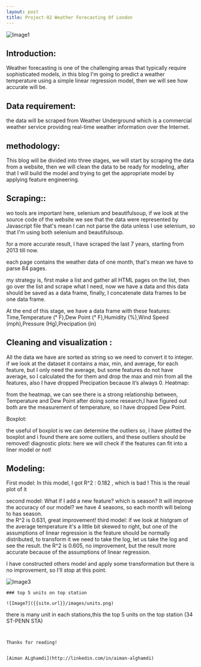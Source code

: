```yaml
---
layout: post
title: Project-02 Weather Forecasting Of London
---
```

![Image1]({{site.url}}/images/index.png)

## Introduction: 

Weather forecasting is one of the challenging areas that typically require sophisticated models, in this blog I'm going to predict a weather temperature using a simple linear regression model, then we will see how accurate will be.



## Data requirement:

the data will be scraped from Weather Underground which is a commercial weather service providing real-time weather information over the Internet.

## methodology: 

This blog will be divided into three stages, we will start by scraping the data from a website, then we will clean the data to be ready for modeling, after that I will build the model and trying to get the appropriate model by applying feature engineering.

## Scraping::
wo tools are important here, selenium and beautifulsoup, if we look at the source code of the website we see that the data were represented by Javascript file that's mean I can not parse the data unless I use selenium, so that I'm using both selenium and beautifulsoup.

for a more accurate result, I have scraped the last 7 years, starting from 2013 till now.

each page contains the weather data of one month, that's mean we have to parse 84 pages.

my strategy is, first make a list and gather all HTML pages on the list,  then go over the list and scrape what I need, now we have a data and this data should be saved as a data frame, finally, I concatenate data frames to be one data frame.

At the end of this stage, we have a data frame with these features:
Time,Temperature (° F),Dew Point (° F),Humidity (%),Wind Speed (mph),Pressure (Hg),Precipation (in)

## Cleaning and visualization :
All the data we have are sorted as string so we need to convert it to integer.
if we look at the dataset it contains a max, min, and average, for each feature, but I only need the average, but some features do not have average, so I calculated the for them and drop the max and min from all the features, also I have dropped Precipation because it’s always 0.
Heatmap:

from the heatmap, we can see there is a strong relationship between, Temperature and Dew Point after doing some research,I have figured out both are the measurement of temperature, so I have dropped Dew Point.

Boxplot:

the useful of boxplot is we can determine the outliers so, I have plotted the boxplot and i found there are some outliers, and these outliers should be removed!
diagnostic plots:
here we will check if the features can fit into a liner model or not!
## Modeling:
First model:
In this model, I got R^2 : 0.182 , which is bad !
This is the reual plot of it 

second model: 
What if I add a new feature? which is season? It will improve the accuracy of our model? we have 4 seasons, so each month will belong to has season.  
the R^2 is 0.631, great improvement!
third model:
if we look at histgram of the average temperature it's a little bit  skewed to right, but one of the assumptions of linear regression is the feature should be normally distributed, to transform it we need to take the log, let us take the log and see the result.
the R^2 is 0.605, no improvement, but the result more accurate because of the assumptions of linear regression.

I have constructed others model and apply some transformation but there is no improvement, so I'll stop at this point. 

![Image3]({{site.url}}/images/Flow_over_the_day.png)
```
### top 5 units on top station

![Image7]({{site.url}}/images/units.png)
```

there is many unit in each stations,this the top 5 units on the top station (34 ST-PENN STA)

```


Thanks for reading!


[Aiman ALghamdi](http://linkedin.com/in/aiman-alghamdi)
